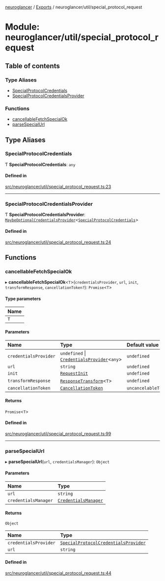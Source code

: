 [neuroglancer](../README.md) / [Exports](../modules.md) / neuroglancer/util/special\_protocol\_request

# Module: neuroglancer/util/special\_protocol\_request

## Table of contents

### Type Aliases

- [SpecialProtocolCredentials](neuroglancer_util_special_protocol_request.md#specialprotocolcredentials)
- [SpecialProtocolCredentialsProvider](neuroglancer_util_special_protocol_request.md#specialprotocolcredentialsprovider)

### Functions

- [cancellableFetchSpecialOk](neuroglancer_util_special_protocol_request.md#cancellablefetchspecialok)
- [parseSpecialUrl](neuroglancer_util_special_protocol_request.md#parsespecialurl)

## Type Aliases

### SpecialProtocolCredentials

Ƭ **SpecialProtocolCredentials**: `any`

#### Defined in

[src/neuroglancer/util/special_protocol_request.ts:23](https://github.com/ActiveBrainAtlas2/neuroglancer/blob/91617476/src/neuroglancer/util/special_protocol_request.ts#L23)

___

### SpecialProtocolCredentialsProvider

Ƭ **SpecialProtocolCredentialsProvider**: [`MaybeOptionalCredentialsProvider`](neuroglancer_credentials_provider.md#maybeoptionalcredentialsprovider)<[`SpecialProtocolCredentials`](neuroglancer_util_special_protocol_request.md#specialprotocolcredentials)\>

#### Defined in

[src/neuroglancer/util/special_protocol_request.ts:24](https://github.com/ActiveBrainAtlas2/neuroglancer/blob/91617476/src/neuroglancer/util/special_protocol_request.ts#L24)

## Functions

### cancellableFetchSpecialOk

▸ **cancellableFetchSpecialOk**<`T`\>(`credentialsProvider`, `url`, `init`, `transformResponse`, `cancellationToken?`): `Promise`<`T`\>

#### Type parameters

| Name |
| :------ |
| `T` |

#### Parameters

| Name | Type | Default value |
| :------ | :------ | :------ |
| `credentialsProvider` | `undefined` \| [`CredentialsProvider`](../classes/neuroglancer_credentials_provider.CredentialsProvider.md)<`any`\> | `undefined` |
| `url` | `string` | `undefined` |
| `init` | [`RequestInit`](../interfaces/main_module._internal_.RequestInit.md) | `undefined` |
| `transformResponse` | [`ResponseTransform`](neuroglancer_util_http_request.md#responsetransform)<`T`\> | `undefined` |
| `cancellationToken` | [`CancellationToken`](../interfaces/neuroglancer_util_cancellation.CancellationToken.md) | `uncancelableToken` |

#### Returns

`Promise`<`T`\>

#### Defined in

[src/neuroglancer/util/special_protocol_request.ts:99](https://github.com/ActiveBrainAtlas2/neuroglancer/blob/91617476/src/neuroglancer/util/special_protocol_request.ts#L99)

___

### parseSpecialUrl

▸ **parseSpecialUrl**(`url`, `credentialsManager`): `Object`

#### Parameters

| Name | Type |
| :------ | :------ |
| `url` | `string` |
| `credentialsManager` | [`CredentialsManager`](../interfaces/neuroglancer_credentials_provider.CredentialsManager.md) |

#### Returns

`Object`

| Name | Type |
| :------ | :------ |
| `credentialsProvider` | [`SpecialProtocolCredentialsProvider`](neuroglancer_util_special_protocol_request.md#specialprotocolcredentialsprovider) |
| `url` | `string` |

#### Defined in

[src/neuroglancer/util/special_protocol_request.ts:44](https://github.com/ActiveBrainAtlas2/neuroglancer/blob/91617476/src/neuroglancer/util/special_protocol_request.ts#L44)
